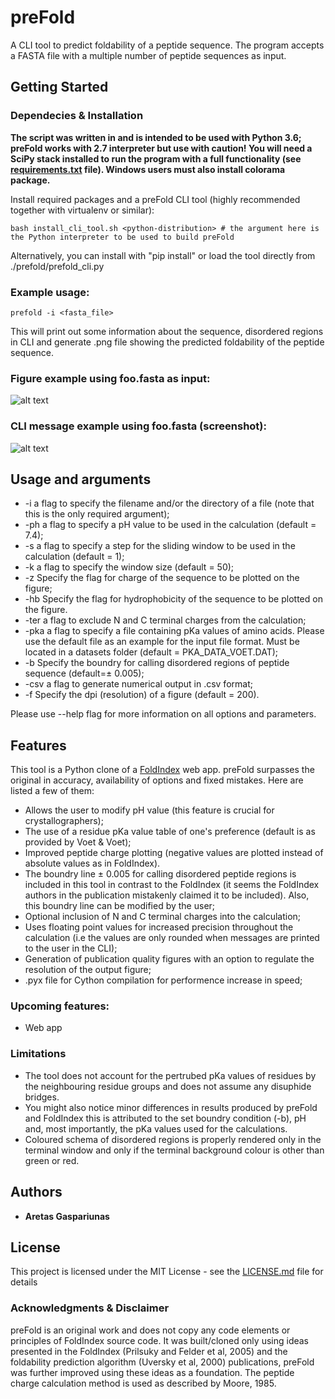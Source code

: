# preFold

A CLI tool to predict foldability of a peptide sequence. The program accepts a FASTA file with a multiple number of peptide sequences as input.

## Getting Started

### Dependecies & Installation
**The script was written in and is intended to be used with Python 3.6; preFold works with 2.7 interpreter but use with caution! You will need a SciPy stack installed to run the program with a full functionality (see [requirements.txt](requirements.txt) file). Windows users must also install colorama package.**

Install required packages and a preFold CLI tool (highly recommended together with virtualenv or similar):
```
bash install_cli_tool.sh <python-distribution> # the argument here is the Python interpreter to be used to build preFold
```
Alternatively, you can install with "pip install" or load the tool directly from ./prefold/prefold_cli.py

### Example usage:
```
prefold -i <fasta_file>
```
This will print out some information about the sequence, disordered regions in CLI and generate .png file showing the predicted foldability of the peptide sequence.

### Figure example using foo.fasta as input:
![alt text](https://raw.githubusercontent.com/aretas2/preFold/master/example/foo.png)

### CLI message example using foo.fasta (screenshot):
![alt text](https://raw.githubusercontent.com/aretas2/preFold/master/example/CLI_output_example_foo.png)

## Usage and arguments
* -i <file name> a flag to specify the filename and/or the directory of a file (note that this is the only required argument);
* -ph <int> a flag to specify a pH value to be used in the calculation (default = 7.4);
* -s <int> a flag to specify a step for the sliding window to be used in the calculation (default = 1);
* -k <int> a flag to specify the window size (default = 50);
* -z Specify the flag for charge of the sequence to be plotted on the figure;
* -hb Specify the flag for hydrophobicity of the sequence to be plotted on the figure.
* -ter a flag to exclude N and C terminal charges from the calculation;
* -pka <file name> a flag to specify a file containing pKa values of amino acids. Please use the default file as an example for the input file format. Must be located in a datasets folder (default = PKA_DATA_VOET.DAT);
* -b Specify the boundry for calling disordered regions of peptide sequence (default=± 0.005);
* -csv a flag to generate numerical output in .csv format;
* -f Specify the dpi (resolution) of a figure (default = 200).

Please use --help flag for more information on all options and parameters.

## Features
This tool is a Python clone of a [FoldIndex](https://fold.weizmann.ac.il) web app. preFold surpasses the original in accuracy, availability of options and fixed mistakes. Here are listed a few of them:
* Allows the user to modify pH value (this feature is crucial for crystallographers);
* The use of a residue pKa value table of one's preference (default is as provided by Voet & Voet);
* Improved peptide charge plotting (negative values are plotted instead of absolute values as in FoldIndex).
* The boundry line ± 0.005 for calling disordered peptide regions is included in this tool in contrast to the FoldIndex (it seems the FoldIndex authors in the publication mistakenly claimed it to be included). Also, this boundry line can be modified by the user;
* Optional inclusion of N and C terminal charges into the calculation;
* Uses floating point values for increased precision throughout the calculation (i.e the values are only rounded when messages are printed to the user in the CLI);
* Generation of publication quality figures with an option to regulate the resolution of the output figure;
* .pyx file for Cython compilation for performence increase in speed;

### Upcoming features:
* Web app

### Limitations
* The tool does not account for the pertrubed pKa values of residues by the neighbouring residue groups and does not assume any disuphide bridges.
* You might also notice minor differences in results produced by preFold and FoldIndex this is attributed to the set boundry condition (-b), pH and, most importantly, the pKa values used for the calculations.
* Coloured schema of disordered regions is properly rendered only in the terminal window and only if the terminal background colour is other than green or red.

## Authors
* **Aretas Gaspariunas**

## License
This project is licensed under the MIT License - see the [LICENSE.md](LICENSE.md) file for details

### Acknowledgments & Disclaimer
preFold is an original work and does not copy any code elements or principles of FoldIndex source code. It was built/cloned only using ideas presented in the FoldIndex (Prilsuky and Felder et al, 2005) and the foldability prediction algorithm (Uversky et al, 2000) publications, preFold was further improved using these ideas as a foundation.
The peptide charge calculation method is used as described by Moore, 1985.
